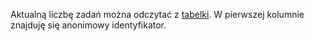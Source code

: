 Aktualną liczbę zadań można odczytać z [tabelki](---ThisDir---/publicResults.pdf).
W pierwszej kolumnie znajduję się anonimowy identyfikator.
